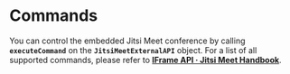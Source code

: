 # Commands

You can control the embedded Jitsi Meet conference by calling **`executeCommand`** on the **`JitsiMeetExternalAPI`** object. For a list of all supported commands, please refer to [**IFrame API · Jitsi Meet Handbook**](https://jitsi.github.io/handbook/docs/dev-guide/dev-guide-iframe#commands).
